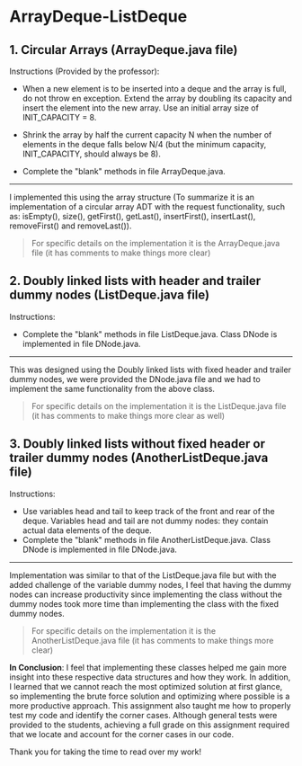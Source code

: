 # ArrayDeque-ListDeque
## 1. Circular Arrays (ArrayDeque.java file)

Instructions (Provided by the professor):
- When a new element is to be inserted into a deque and the array is full, do not throw en exception. Extend the array by doubling its capacity and insert the element into the new array. Use an initial array size of INIT_CAPACITY = 8.

- Shrink the array by half the current capacity N when the number of elements in the deque falls below N/4 (but the minimum capacity, INIT_CAPACITY, should always be 8).

- Complete the "blank" methods in file ArrayDeque.java. 
***
I implemented this using the array structure (To summarize it is an implementation of a circular array ADT with the request functionality, such as: isEmpty(), size(), getFirst(), getLast(), insertFirst(), insertLast(), removeFirst() and removeLast()). 
> For specific details on the implementation it is the ArrayDeque.java file (it has comments to make things more clear)

## 2. Doubly linked lists with header and trailer dummy nodes (ListDeque.java file)

Instructions: 
- Complete the "blank" methods in file ListDeque.java. Class DNode is implemented in file DNode.java. 
***
This was designed using the Doubly linked lists with fixed header and trailer dummy nodes, we were provided the DNode.java file and we had to implement the same functionality from the above class.  
> For specific details on the implementation it is the ListDeque.java file (it has comments to make things more clear as well)

## 3. Doubly linked lists without fixed header or trailer dummy nodes (AnotherListDeque.java file)

Instructions: 
- Use variables head and tail to keep track of the front and rear of the deque. Variables head and tail are not dummy nodes: they contain actual data elements of the deque.
- Complete the "blank" methods in file AnotherListDeque.java. Class DNode is implemented in file DNode.java.
***
Implementation was similar to that of the ListDeque.java file but with the added challenge of the variable dummy nodes, I feel that having the dummy nodes can increase productivity since implementing the class without the dummy nodes took more time than implementing the class with the fixed dummy nodes.
> For specific details on the implementation it is the AnotherListDeque.java file (it has comments to make things more clear)

**In Conclusion**: I feel that implementing these classes helped me gain more insight into these respective data structures and how they work. In addition, I learned that we cannot reach the most optimized solution at first glance, so implementing the brute force solution and optimizing where possible is a more productive approach. This assignment also taught me how to properly test my code and identify the corner cases. Although general tests were provided to the students, achieving a full grade on this assignment required that we locate and account for the corner cases in our code. 

Thank you for taking the time to read over my work! 

